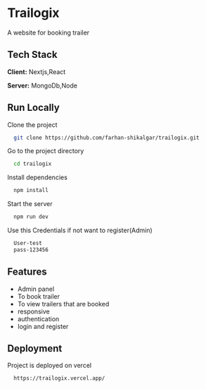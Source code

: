 
# Trailogix

A website for booking trailer


## Tech Stack

**Client:** Nextjs,React

**Server:** MongoDb,Node


## Run Locally

Clone the project

```bash
  git clone https://github.com/farhan-shikalgar/trailogix.git
```

Go to the project directory

```bash
  cd trailogix
```

Install dependencies

```bash
  npm install
```

Start the server

```bash
  npm run dev
```

Use this Credentials if not want to register(Admin)

```bash
  User-test
  pass-123456
```
## Features

- Admin panel
- To book trailer
- To view trailers that are booked
- responsive
- authentication
- login and register




## Deployment

Project is deployed on vercel

```bash
  https://trailogix.vercel.app/
```

